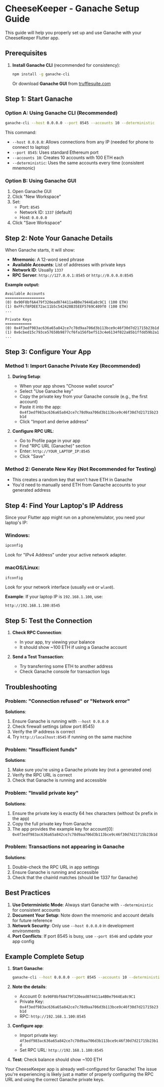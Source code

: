 # CheeseKeeper - Ganache Setup Guide

This guide will help you properly set up and use Ganache with your CheeseKeeper Flutter app.

## Prerequisites

1. **Install Ganache CLI** (recommended for consistency):
   ```bash
   npm install -g ganache-cli
   ```
   
   Or download **Ganache GUI** from [trufflesuite.com](https://trufflesuite.com/ganache/)

## Step 1: Start Ganache

### Option A: Using Ganache CLI (Recommended)
```bash
ganache-cli --host 0.0.0.0 --port 8545 --accounts 10 --deterministic
```

This command:
- `--host 0.0.0.0`: Allows connections from any IP (needed for phone to connect to laptop)
- `--port 8545`: Uses standard Ethereum port
- `--accounts 10`: Creates 10 accounts with 100 ETH each
- `--deterministic`: Uses the same accounts every time (consistent mnemonic)

### Option B: Using Ganache GUI
1. Open Ganache GUI
2. Click "New Workspace"
3. Set:
   - Port: `8545`
   - Network ID: `1337` (default)
   - Host: `0.0.0.0`
4. Click "Save Workspace"

## Step 2: Note Your Ganache Details

When Ganache starts, it will show:
- **Mnemonic**: A 12-word seed phrase
- **Available Accounts**: List of addresses with private keys
- **Network ID**: Usually `1337`
- **RPC Server**: `http://127.0.0.1:8545` or `http://0.0.0.0:8545`

**Example output:**
```
Available Accounts
==================
(0) 0x90F8bf6A479f320ead074411a4B0e7944Ea8c9C1 (100 ETH)
(1) 0xFFcf8FDEE72ac11b5c542428B35EEF5769C409f0 (100 ETH)
...

Private Keys
============
(0) 0x4f3edf983ac636a65a842ce7c78d9aa706d3b113bce9c46f30d7d21715b23b1d
(1) 0x6cbed15c793ce57650b9877cf6fa156fbef513c4e6134f022a85b1ffdd59b2a1
...
```

## Step 3: Configure Your App

### Method 1: Import Ganache Private Key (Recommended)

1. **During Setup**:
   - When your app shows "Choose wallet source"
   - Select "Use Ganache key"
   - Copy the private key from your Ganache console (e.g., the first account)
   - Paste it into the app: `0x4f3edf983ac636a65a842ce7c78d9aa706d3b113bce9c46f30d7d21715b23b1d`
   - Click "Import and derive address"

2. **Configure RPC URL**:
   - Go to Profile page in your app
   - Find "RPC URL (Ganache)" section
   - Enter: `http://YOUR_LAPTOP_IP:8545`
   - Click "Save"

### Method 2: Generate New Key (Not Recommended for Testing)
- This creates a random key that won't have ETH in Ganache
- You'd need to manually send ETH from Ganache accounts to your generated address

## Step 4: Find Your Laptop's IP Address

Since your Flutter app might run on a phone/emulator, you need your laptop's IP:

### Windows:
```cmd
ipconfig
```
Look for "IPv4 Address" under your active network adapter.

### macOS/Linux:
```bash
ifconfig
```
Look for your network interface (usually `en0` or `wlan0`).

**Example**: If your laptop IP is `192.168.1.100`, use:
```
http://192.168.1.100:8545
```

## Step 5: Test the Connection

1. **Check RPC Connection**:
   - In your app, try viewing your balance
   - It should show ~100 ETH if using a Ganache account

2. **Send a Test Transaction**:
   - Try transferring some ETH to another address
   - Check Ganache console for transaction logs

## Troubleshooting

### Problem: "Connection refused" or "Network error"
**Solutions**:
1. Ensure Ganache is running with `--host 0.0.0.0`
2. Check firewall settings (allow port 8545)
3. Verify the IP address is correct
4. Try `http://localhost:8545` if running on the same machine

### Problem: "Insufficient funds"
**Solutions**:
1. Make sure you're using a Ganache private key (not a generated one)
2. Verify the RPC URL is correct
3. Check that Ganache is running and accessible

### Problem: "Invalid private key"
**Solutions**:
1. Ensure the private key is exactly 64 hex characters (without 0x prefix in the app)
2. Copy the full private key from Ganache
3. The app provides the example key for account[0]: `0x4f3edf983ac636a65a842ce7c78d9aa706d3b113bce9c46f30d7d21715b23b1d`

### Problem: Transactions not appearing in Ganache
**Solutions**:
1. Double-check the RPC URL in app settings
2. Ensure Ganache is running and accessible
3. Check that the chainId matches (should be 1337 for Ganache)

## Best Practices

1. **Use Deterministic Mode**: Always start Ganache with `--deterministic` for consistent accounts
2. **Document Your Setup**: Note down the mnemonic and account details for future reference
3. **Network Security**: Only use `--host 0.0.0.0` in development environments
4. **Port Conflicts**: If port 8545 is busy, use `--port 8546` and update your app config

## Example Complete Setup

1. **Start Ganache**:
   ```bash
   ganache-cli --host 0.0.0.0 --port 8545 --accounts 10 --deterministic
   ```

2. **Note the details**:
   - Account 0: `0x90F8bf6A479f320ead074411a4B0e7944Ea8c9C1`
   - Private Key: `0x4f3edf983ac636a65a842ce7c78d9aa706d3b113bce9c46f30d7d21715b23b1d`
   - RPC: `http://192.168.1.100:8545`

3. **Configure app**:
   - Import private key: `4f3edf983ac636a65a842ce7c78d9aa706d3b113bce9c46f30d7d21715b23b1d`
   - Set RPC URL: `http://192.168.1.100:8545`

4. **Test**: Check balance should show ~100 ETH

Your CheeseKeeper app is already well-configured for Ganache! The issue you're experiencing is likely just a matter of properly configuring the RPC URL and using the correct Ganache private keys.